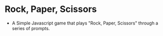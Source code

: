 # Rock, Paper, Scissors

* A Simple Javascript game that plays "Rock, Paper, Scissors" through a series of prompts.